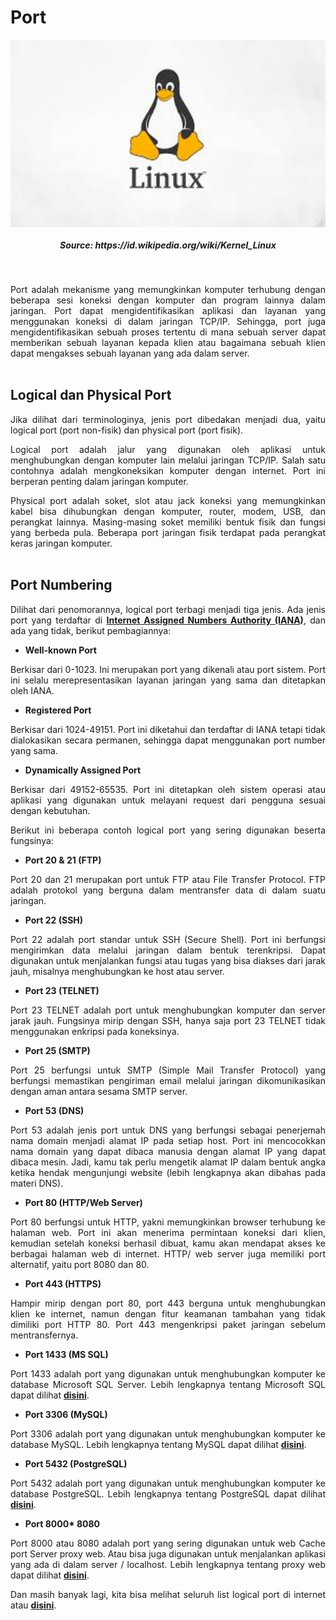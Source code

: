 # Port
<p align="center">
<img height="300rm" align="center" src="https://github.com/Ouroboros-Tech/modul-pembelajaran/blob/main/image/Linux-Imager.jpeg"> <h5 align="center">Source: https://id.wikipedia.org/wiki/Kernel_Linux</h5><br>

<p align="justify">
Port adalah mekanisme yang memungkinkan komputer terhubung dengan beberapa sesi koneksi dengan komputer dan program lainnya dalam jaringan. Port dapat mengidentifikasikan aplikasi dan layanan yang menggunakan koneksi di dalam jaringan TCP/IP. Sehingga, port juga mengidentifikasikan sebuah proses tertentu di mana sebuah server dapat memberikan sebuah layanan kepada klien atau bagaimana sebuah klien dapat mengakses sebuah layanan yang ada dalam server.<br><br>

## Logical dan Physical Port
<p align="justify">
Jika dilihat dari terminologinya, jenis port dibedakan menjadi dua, yaitu logical port (port non-fisik) dan physical port (port fisik).<br>

<p align="justify">
Logical port adalah jalur yang digunakan oleh aplikasi untuk menghubungkan dengan komputer lain melalui jaringan TCP/IP. Salah satu contohnya adalah mengkoneksikan komputer dengan internet. Port ini berperan penting dalam jaringan komputer.<br>

<p align="justify">
Physical port adalah soket, slot atau jack koneksi yang memungkinkan kabel bisa dihubungkan dengan komputer, router, modem, USB, dan perangkat lainnya. Masing-masing soket memiliki bentuk fisik dan fungsi yang berbeda pula. Beberapa port jaringan fisik terdapat pada perangkat keras jaringan komputer.<br><br>

## Port Numbering
<p align="justify">
Dilihat dari penomorannya, logical port terbagi menjadi tiga jenis. Ada jenis port yang terdaftar di <a href="https://www.iana.org/assignments/service-names-port-numbers/service-names-port-numbers.xhtml" target="_blank"><strong>Internet Assigned Numbers Authority (IANA)</strong></a>, dan ada yang tidak, berikut pembagiannya:<br>

- <strong>Well-known Port</strong>
<p align="justify">
Berkisar dari 0-1023. Ini merupakan port yang dikenali atau port sistem. Port ini selalu merepresentasikan layanan jaringan yang sama dan ditetapkan oleh IANA.<br>

- <strong>Registered Port</strong>
<p align="justify">
Berkisar dari 1024-49151. Port ini diketahui dan terdaftar di IANA tetapi tidak dialokasikan secara permanen, sehingga dapat menggunakan port number yang sama.<br>

- <strong>Dynamically Assigned Port</strong>
<p align="justify">
Berkisar dari 49152-65535. Port ini ditetapkan oleh sistem operasi atau aplikasi yang digunakan untuk melayani request dari pengguna sesuai dengan kebutuhan.<br>

<p align="justify">
Berikut ini beberapa contoh logical port yang sering digunakan beserta fungsinya:<br>

- <strong>Port 20 & 21 (FTP)</strong>
<p align="justify">
Port 20 dan 21 merupakan port untuk FTP atau File Transfer Protocol. FTP adalah protokol yang berguna dalam mentransfer data di dalam suatu jaringan.<br>

- <strong>Port 22 (SSH)</strong>
<p align="justify">
Port 22 adalah port standar untuk SSH (Secure Shell). Port ini berfungsi mengirimkan data melalui jaringan dalam bentuk terenkripsi. Dapat digunakan untuk menjalankan fungsi atau tugas yang bisa diakses dari jarak jauh, misalnya menghubungkan ke host atau server.<br>

- <strong>Port 23 (TELNET)</strong>
<p align="justify">
Port 23 TELNET adalah port untuk menghubungkan komputer dan server jarak jauh. Fungsinya mirip dengan SSH, hanya saja port 23 TELNET tidak menggunakan enkripsi pada koneksinya.<br>

- <strong>Port 25 (SMTP)</strong>
<p align="justify">
Port 25 berfungsi untuk SMTP (Simple Mail Transfer Protocol) yang berfungsi memastikan pengiriman email melalui jaringan dikomunikasikan dengan aman antara sesama SMTP server.<br>

- <strong>Port 53 (DNS)</strong>
<p align="justify">
Port 53 adalah jenis port untuk DNS yang berfungsi sebagai penerjemah nama domain menjadi alamat IP pada setiap host. Port ini mencocokkan nama domain yang dapat dibaca manusia dengan alamat IP yang dapat dibaca mesin. Jadi, kamu tak perlu mengetik alamat IP dalam bentuk angka ketika hendak mengunjungi website (lebih lengkapnya akan dibahas pada materi DNS).<br>

- <strong>Port 80 (HTTP/Web Server)</strong>
<p align="justify">
Port 80 berfungsi untuk HTTP, yakni memungkinkan browser terhubung ke halaman web. Port ini akan menerima permintaan koneksi dari klien, kemudian setelah koneksi berhasil dibuat, kamu akan mendapat akses ke berbagai halaman web di internet. HTTP/ web server juga memiliki port alternatif, yaitu port 8080 dan 80.<br>

- <strong>Port 443 (HTTPS)</strong>
<p align="justify">
Hampir mirip dengan port 80, port 443 berguna untuk menghubungkan klien ke internet, namun dengan fitur keamanan tambahan yang tidak dimiliki port HTTP 80. Port 443 mengenkripsi paket jaringan sebelum mentransfernya.<br>

- <strong>Port 1433 (MS SQL)</strong>
<p align="justify">
Port 1433 adalah port yang digunakan untuk menghubungkan komputer ke database Microsoft SQL Server. Lebih lengkapnya tentang Microsoft SQL dapat dilihat <a href="https://www.microsoft.com/en-us/sql-server/sql-server-downloads" target="_blank"><strong>disini</strong></a>.<br>

- <strong>Port 3306 (MySQL)</strong>
<p align="justify">
Port 3306 adalah port yang digunakan untuk menghubungkan komputer ke database MySQL. Lebih lengkapnya tentang MySQL dapat dilihat <a href="https://dev.mysql.com/doc/" target="_blank"><strong>disini</strong></a>.<br>

- <strong>Port 5432 (PostgreSQL)</strong>
<p align="justify">
Port 5432 adalah port yang digunakan untuk menghubungkan komputer ke database PostgreSQL. Lebih lengkapnya tentang PostgreSQL dapat dilihat <a href="https://www.postgresql.org/docs/" target="_blank"><strong>disini</strong></a>.<br>

- <strong>Port 8000* 8080</strong>
<p align="justify">
Port 8000 atau 8080 adalah port yang sering digunakan untuk web Cache port Server proxy web. Atau bisa juga digunakan untuk menjalankan aplikasi yang ada di dalam server / localhost. Lebih lengkapnya tentang proxy web dapat dilihat <a href="https://www.speedguide.net/port.php?port=8000" target="_blank"><strong>disini</strong></a>.<br>

<p align="justify">
Dan masih banyak lagi, kita bisa melihat seluruh list logical port di internet atau <a href="https://en.wikipedia.org/wiki/List_of_TCP_and_UDP_port_numbers" target="_blank"><strong>disini</strong></a>.<br>
